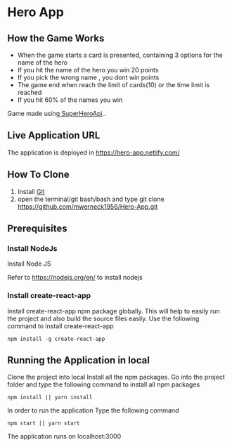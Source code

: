 # Hero App
## How the Game Works

* When the game starts a card is presented, containing 3 options for the name of the hero
* If you hit the name of the hero you win 20 points 
* If you pick the wrong name , you dont win points
* The game end when reach the limit of cards(10) or the time limit is reached
* If you hit 60% of the names you win 



Game made using[ SuperHeroApi](https://github.com/akabab/superhero-api)..

## Live Application URL
The application is deployed in https://hero-app.netlify.com/
## How To Clone 
1. Install [Git](https://gist.github.com/derhuerst/1b15ff4652a867391f03)
2. open the terminal/git bash/bash and type git clone https://github.com/mwerneck1956/Hero-App.git

## Prerequisites
### Install NodeJs
Install Node JS

Refer to https://nodejs.org/en/ to install nodejs

### Install create-react-app
Install create-react-app npm package globally. This will help to easily run the project and also build the source files easily. Use the following command to install create-react-app
```
npm install -g create-react-app
```
## Running the Application in local
Clone the project into local
Install all the npm packages. Go into the project folder and type the following command to install all npm packages

```
npm install || yarn install
```
In order to run the application Type the following command

```
npm start || yarn start
```
The application runs on localhost:3000

